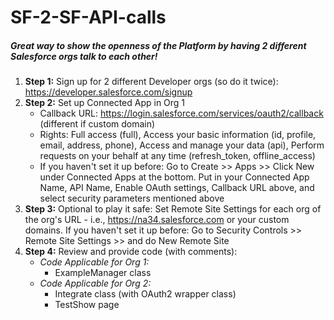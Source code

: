 # SF-2-SF-API-calls
##### Great way to show the openness of the Platform by having 2 different Salesforce orgs talk to each other!

1. **Step 1:** Sign up for 2 different Developer orgs (so do it twice): https://developer.salesforce.com/signup
2. **Step 2:** Set up Connected App in Org 1
    * Callback URL: https://login.salesforce.com/services/oauth2/callback (different if custom domain)
    * Rights: Full access (full), Access your basic information (id, profile, email, address, phone), Access and manage your data (api), Perform requests on your behalf at any time (refresh_token, offline_access)
    * If you haven't set it up before: Go to Create >> Apps >> Click New under Connected Apps at the bottom. Put in your Connected App Name, API Name, Enable OAuth settings, Callback URL above, and select security parameters mentioned above 
3. **Step 3:** Optional to play it safe: Set Remote Site Settings for each org of the org's URL - i.e., https://na34.salesforce.com	or your custom domains. If you haven't set it up before: Go to Security Controls >> Remote Site Settings >> and do New Remote Site
4. **Step 4:** Review and provide code (with comments):
    * _Code Applicable for Org 1:_
       * ExampleManager class
    * _Code Applicable for Org 2:_ 
       * Integrate class (with OAuth2 wrapper class)
       * TestShow page
